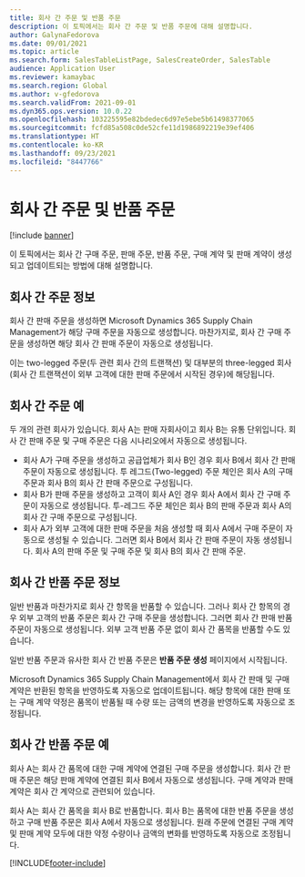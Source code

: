 ```yaml
---
title: 회사 간 주문 및 반품 주문
description: 이 토픽에서는 회사 간 주문 및 반품 주문에 대해 설명합니다.
author: GalynaFedorova
ms.date: 09/01/2021
ms.topic: article
ms.search.form: SalesTableListPage, SalesCreateOrder, SalesTable
audience: Application User
ms.reviewer: kamaybac
ms.search.region: Global
ms.author: v-gfedorova
ms.search.validFrom: 2021-09-01
ms.dyn365.ops.version: 10.0.22
ms.openlocfilehash: 103225595e82bdedec6d97e5ebe5b61498377065
ms.sourcegitcommit: fcfd85a508c0de52cfe11d1986892219e39ef406
ms.translationtype: HT
ms.contentlocale: ko-KR
ms.lasthandoff: 09/23/2021
ms.locfileid: "8447766"
---
```

# <a name="intercompany-orders-and-return-orders"></a>회사 간 주문 및 반품 주문

[!include [banner](../../includes/banner.md)]

이 토픽에서는 회사 간 구매 주문, 판매 주문, 반품 주문, 구매 계약 및 판매 계약이 생성되고 업데이트되는 방법에 대해 설명합니다.

## <a name="about-intercompany-orders"></a>회사 간 주문 정보

회사 간 판매 주문을 생성하면 Microsoft Dynamics 365 Supply Chain Management가 해당 구매 주문을 자동으로 생성합니다. 마찬가지로, 회사 간 구매 주문을 생성하면 해당 회사 간 판매 주문이 자동으로 생성됩니다.

이는 two-legged 주문(두 관련 회사 간의 트랜잭션) 및 대부분의 three-legged 회사(회사 간 트랜잭션이 외부 고객에 대한 판매 주문에서 시작된 경우)에 해당됩니다.

## <a name="intercompany-order-example"></a>회사 간 주문 예

두 개의 관련 회사가 있습니다. 회사 A는 판매 자회사이고 회사 B는 유통 단위입니다. 회사 간 판매 주문 및 구매 주문은 다음 시나리오에서 자동으로 생성됩니다.

- 회사 A가 구매 주문을 생성하고 공급업체가 회사 B인 경우 회사 B에서 회사 간 판매 주문이 자동으로 생성됩니다. 투 레그드(Two-legged) 주문 체인은 회사 A의 구매 주문과 회사 B의 회사 간 판매 주문으로 구성됩니다.
- 회사 B가 판매 주문을 생성하고 고객이 회사 A인 경우 회사 A에서 회사 간 구매 주문이 자동으로 생성됩니다. 투-레그드 주문 체인은 회사 B의 판매 주문과 회사 A의 회사 간 구매 주문으로 구성됩니다.
- 회사 A가 외부 고객에 대한 판매 주문을 처음 생성할 때 회사 A에서 구매 주문이 자동으로 생성될 수 있습니다. 그러면 회사 B에서 회사 간 판매 주문이 자동 생성됩니다. 회사 A의 판매 주문 및 구매 주문 및 회사 B의 회사 간 판매 주문.

## <a name="about-intercompany-return-orders"></a>회사 간 반품 주문 정보

일반 반품과 마찬가지로 회사 간 항목을 반품할 수 있습니다. 그러나 회사 간 항목의 경우 외부 고객의 반품 주문은 회사 간 구매 주문을 생성합니다. 그러면 회사 간 판매 반품 주문이 자동으로 생성됩니다. 외부 고객 반품 주문 없이 회사 간 품목을 반품할 수도 있습니다.

일반 반품 주문과 유사한 회사 간 반품 주문은 **반품 주문 생성** 페이지에서 시작됩니다.

Microsoft Dynamics 365 Supply Chain Management에서 회사 간 판매 및 구매 계약은 반환된 항목을 반영하도록 자동으로 업데이트됩니다. 해당 항목에 대한 판매 또는 구매 계약 약정은 품목이 반품될 때 수량 또는 금액의 변경을 반영하도록 자동으로 조정됩니다.

## <a name="intercompany-return-order-example"></a>회사 간 반품 주문 예

회사 A는 회사 간 품목에 대한 구매 계약에 연결된 구매 주문을 생성합니다. 회사 간 판매 주문은 해당 판매 계약에 연결된 회사 B에서 자동으로 생성됩니다. 구매 계약과 판매 계약은 회사 간 계약으로 관련되어 있습니다.

회사 A는 회사 간 품목을 회사 B로 반품합니다. 회사 B는 품목에 대한 반품 주문을 생성하고 구매 반품 주문은 회사 A에서 자동으로 생성됩니다. 원래 주문에 연결된 구매 계약 및 판매 계약 모두에 대한 약정 수량이나 금액의 변화를 반영하도록 자동으로 조정됩니다.

[!INCLUDE[footer-include](../../includes/footer-banner.md)]
